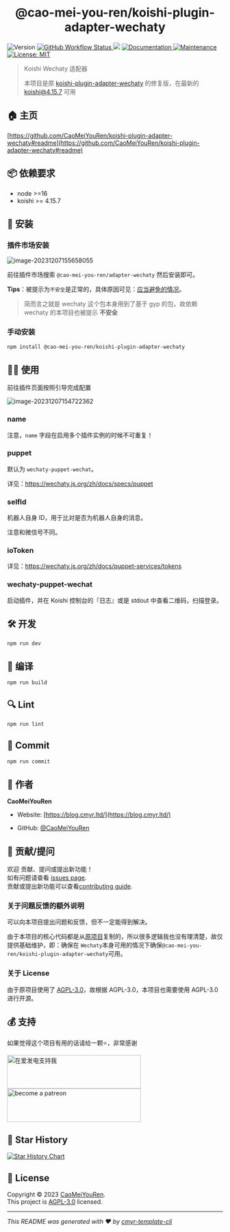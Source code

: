 <h1 align="center">@cao-mei-you-ren/koishi-plugin-adapter-wechaty </h1>
<p>
  <img alt="Version" src="https://img.shields.io/badge/version-0.1.0-blue.svg?cacheSeconds=2592000" />
  <a href="https://github.com/CaoMeiYouRen/koishi-plugin-adapter-wechaty/actions?query=workflow%3ARelease" target="_blank">
    <img alt="GitHub Workflow Status" src="https://img.shields.io/github/actions/workflow/status/CaoMeiYouRen/koishi-plugin-adapter-wechaty/release.yml?branch=master">
  </a>
  <img src="https://img.shields.io/badge/node-%3E%3D16-blue.svg" />
  <a href="https://github.com/CaoMeiYouRen/koishi-plugin-adapter-wechaty#readme" target="_blank">
    <img alt="Documentation" src="https://img.shields.io/badge/documentation-yes-brightgreen.svg" />
  </a>
  <a href="https://github.com/CaoMeiYouRen/koishi-plugin-adapter-wechaty/graphs/commit-activity" target="_blank">
    <img alt="Maintenance" src="https://img.shields.io/badge/Maintained%3F-yes-green.svg" />
  </a>
  <a href="https://github.com/CaoMeiYouRen/koishi-plugin-adapter-wechaty/blob/master/LICENSE" target="_blank">
    <img alt="License: MIT" src="https://img.shields.io/badge/License-MIT-yellow.svg" />
  </a>
</p>

> Koishi Wechaty 适配器
>
> 本项目是原 [koishi-plugin-adapter-wechaty](https://code.mycard.moe/3rdeye/koishi-plugin-adapter-wechaty) 的修复版，在最新的 koishi@4.15.7 可用

## 🏠 主页

[https://github.com/CaoMeiYouRen/koishi-plugin-adapter-wechaty#readme](https://github.com/CaoMeiYouRen/koishi-plugin-adapter-wechaty#readme)


## 📦 依赖要求


- node >=16
- koishi >= 4.15.7

## 🚀 安装

### 插件市场安装

![image-20231207155658055](https://cmyr-picgo.cmyr.ltd/images/202312071557173.png?x-oss-process=style/compressed-picture)

前往插件市场搜索 `@cao-mei-you-ren/adapter-wechaty` 然后安装即可。

**Tips**：被提示为`不安全`是正常的，具体原因可见：[应当避免的情况](https://koishi.chat/zh-CN/cookbook/design/storage.html#%E5%BA%94%E5%BD%93%E9%81%BF%E5%85%8D%E7%9A%84%E6%83%85%E5%86%B5)。

> 简而言之就是 wechaty 这个包本身用到了基于 gyp 的包，故依赖 wechaty 的本项目也被提示 **不安全**

### 手动安装

```sh
npm install @cao-mei-you-ren/koishi-plugin-adapter-wechaty
```

## 👨‍💻 使用

前往插件页面按照引导完成配置

![image-20231207154722362](https://cmyr-picgo.cmyr.ltd/images/202312071547470.png?x-oss-process=style/compressed-picture)

### name

注意，`name` 字段在启用多个插件实例的时候不可重复！

### puppet

默认为 `wechaty-puppet-wechat`。

详见：https://wechaty.js.org/zh/docs/specs/puppet

### selfId

机器人自身 ID，用于比对是否为机器人自身的消息。

注意和微信号不同。

### ioToken

详见：https://wechaty.js.org/zh/docs/puppet-services/tokens

### wechaty-puppet-wechat

启动插件，并在 Koishi 控制台的『日志』或是 stdout 中查看二维码，扫描登录。

## 🛠️ 开发

```sh
npm run dev
```

## 🔧 编译

```sh
npm run build
```

## 🔍 Lint

```sh
npm run lint
```

## 💾 Commit

```sh
npm run commit
```


## 👤 作者

**CaoMeiYouRen**

* Website: [https://blog.cmyr.ltd/](https://blog.cmyr.ltd/)

* GitHub: [@CaoMeiYouRen](https://github.com/CaoMeiYouRen)

## 🤝 贡献/提问

欢迎 贡献、提问或提出新功能！<br />如有问题请查看 [issues page](https://github.com/CaoMeiYouRen/koishi-plugin-adapter-wechaty/issues). <br/>贡献或提出新功能可以查看[contributing guide](https://github.com/CaoMeiYouRen/koishi-plugin-adapter-wechaty/blob/master/CONTRIBUTING.md).

### 关于问题反馈的额外说明

可以向本项目提出问题和反馈，但不一定能得到解决。

由于本项目的核心代码都是从[原项目](https://code.mycard.moe/3rdeye/koishi-plugin-adapter-wechaty)复制的，所以很多逻辑我也没有理清楚，故仅提供基础维护，即：确保在 `Wechaty`本身可用的情况下确保`@cao-mei-you-ren/koishi-plugin-adapter-wechaty`可用。

### 关于 License

由于原项目使用了 [AGPL-3.0](https://www.gnu.org/licenses/agpl-3.0.zh-cn.html)，故根据 AGPL-3.0，本项目也需要使用 AGPL-3.0 进行开源。

## 💰 支持

如果觉得这个项目有用的话请给一颗⭐️，非常感谢

<a href="https://afdian.net/@CaoMeiYouRen">
  <img src="https://cdn.jsdelivr.net/gh/CaoMeiYouRen/image-hosting-01@master/images/202306192324870.png" width="312px" height="78px" alt="在爱发电支持我">
</a>

<a href="https://patreon.com/CaoMeiYouRen">
    <img src="https://cdn.jsdelivr.net/gh/CaoMeiYouRen/image-hosting-01@master/images/202306142054108.svg" width="312px" height="78px" alt="become a patreon"/>
</a>

## 🌟 Star History

[![Star History Chart](https://api.star-history.com/svg?repos=CaoMeiYouRen/koishi-plugin-adapter-wechaty&type=Date)](https://star-history.com/#CaoMeiYouRen/koishi-plugin-adapter-wechaty&Date)

## 📝 License

Copyright © 2023 [CaoMeiYouRen](https://github.com/CaoMeiYouRen).<br />
This project is [AGPL-3.0](https://github.com/CaoMeiYouRen/koishi-plugin-adapter-wechaty/blob/master/LICENSE) licensed.

***
_This README was generated with ❤️ by [cmyr-template-cli](https://github.com/CaoMeiYouRen/cmyr-template-cli)_
